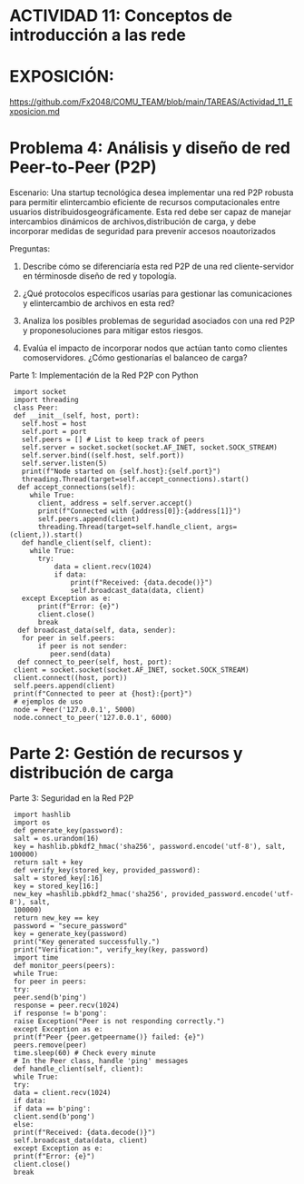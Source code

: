 # ACTIVIDAD 11: Conceptos de introducción a las rede


# EXPOSICIÓN:
https://github.com/Fx2048/COMU_TEAM/blob/main/TAREAS/Actividad_11_Exposicion.md

# Problema 4: Análisis y diseño de red Peer-to-Peer (P2P)

Escenario: Una startup tecnológica desea implementar una red P2P robusta para permitir elintercambio eficiente de recursos computacionales entre usuarios distribuidosgeográficamente. Esta red debe ser capaz de manejar intercambios dinámicos de archivos,distribución de carga, y debe incorporar medidas de seguridad para prevenir accesos noautorizados

Preguntas:

1. Describe cómo se diferenciaría esta red P2P de una red cliente-servidor en términosde diseño de red y topología.

2. ¿Qué protocolos específicos usarías para gestionar las comunicaciones y elintercambio de archivos en esta red?

3. Analiza los posibles problemas de seguridad asociados con una red P2P y proponesoluciones para mitigar estos riesgos.
4. Evalúa el impacto de incorporar nodos que actúan tanto como clientes comoservidores. ¿Cómo gestionarías el balanceo de carga?

Parte 1: Implementación de la Red P2P con Python

````
 import socket
 import threading
 class Peer:
 def __init__(self, host, port):
   self.host = host
   self.port = port
   self.peers = [] # List to keep track of peers
   self.server = socket.socket(socket.AF_INET, socket.SOCK_STREAM)
   self.server.bind((self.host, self.port))
   self.server.listen(5)
   print(f"Node started on {self.host}:{self.port}")
   threading.Thread(target=self.accept_connections).start()
  def accept_connections(self):
     while True:
       client, address = self.server.accept()
       print(f"Connected with {address[0]}:{address[1]}")
       self.peers.append(client)
       threading.Thread(target=self.handle_client, args=(client,)).start()
   def handle_client(self, client):
     while True:
       try:
           data = client.recv(1024)
           if data:
               print(f"Received: {data.decode()}")
               self.broadcast_data(data, client)
   except Exception as e:
       print(f"Error: {e}")
       client.close()
       break
  def broadcast_data(self, data, sender):
   for peer in self.peers:
       if peer is not sender:
          peer.send(data)
  def connect_to_peer(self, host, port):
 client = socket.socket(socket.AF_INET, socket.SOCK_STREAM)
 client.connect((host, port))
 self.peers.append(client)
 print(f"Connected to peer at {host}:{port}")
 # ejemplos de uso
 node = Peer('127.0.0.1', 5000)
 node.connect_to_peer('127.0.0.1', 6000)
````
#  Parte 2: Gestión de recursos y distribución de carga

Parte 3: Seguridad en la Red P2P
````
 import hashlib
 import os
 def generate_key(password):
 salt = os.urandom(16)
 key = hashlib.pbkdf2_hmac('sha256', password.encode('utf-8'), salt, 100000)
 return salt + key
 def verify_key(stored_key, provided_password):
 salt = stored_key[:16]
 key = stored_key[16:]
 new_key =hashlib.pbkdf2_hmac('sha256', provided_password.encode('utf-8'), salt,
 100000)
 return new_key == key
 password = "secure_password"
 key = generate_key(password)
 print("Key generated successfully.")
 print("Verification:", verify_key(key, password)
 import time
 def monitor_peers(peers):
 while True:
 for peer in peers:
 try:
 peer.send(b'ping')
 response = peer.recv(1024)
 if response != b'pong':
 raise Exception("Peer is not responding correctly.")
 except Exception as e:
 print(f"Peer {peer.getpeername()} failed: {e}")
 peers.remove(peer)
 time.sleep(60) # Check every minute
 # In the Peer class, handle 'ping' messages
 def handle_client(self, client):
 while True:
 try:
 data = client.recv(1024)
 if data:
 if data == b'ping':
 client.send(b'pong')
 else:
 print(f"Received: {data.decode()}")
 self.broadcast_data(data, client)
 except Exception as e:
 print(f"Error: {e}")
 client.close()
 break
````
